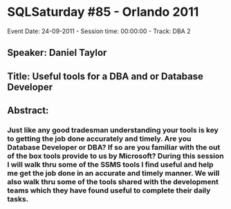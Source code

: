 # SQLSaturday #85 - Orlando 2011
Event Date: 24-09-2011 - Session time: 00:00:00 - Track: DBA 2
## Speaker: Daniel Taylor
## Title: Useful tools for a DBA and or Database Developer 
## Abstract:
### Just like any good tradesman understanding your tools is key to getting the job done accurately and timely. Are you Database Developer or DBA? If so are you familiar with the out of the box tools provide to us by Microsoft? During this session I will walk thru some of the SSMS tools I find useful and help me get the job done in an accurate and timely manner. We will also walk thru some of the tools shared with the development teams which they have found useful to complete their daily tasks.
